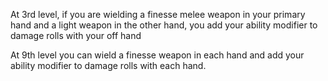 At 3rd level, if you are wielding a finesse melee weapon in your primary hand and a light weapon in the other hand, you add your ability modifier to damage rolls with your off hand

At 9th level you can wield a finesse weapon in each hand and add your ability modifier to damage rolls with each hand.